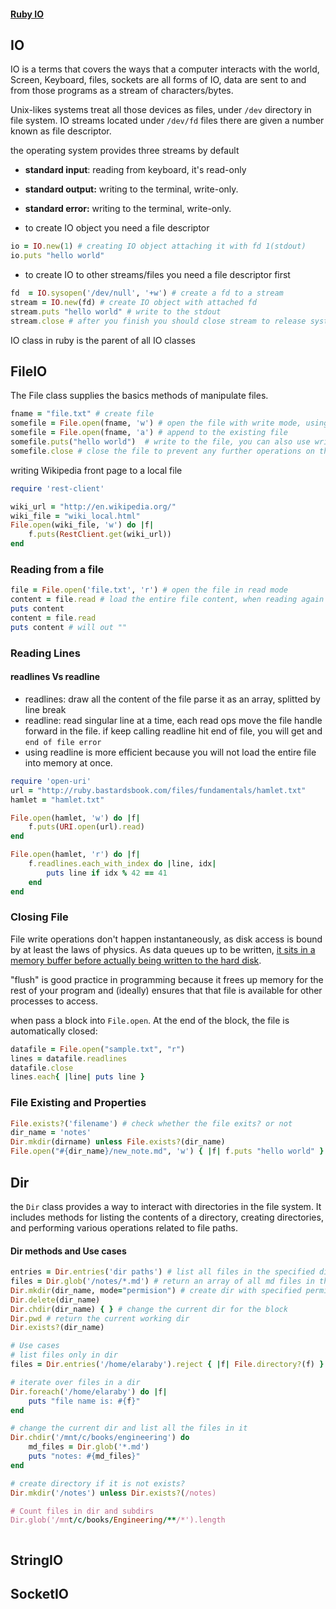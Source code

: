 #### [Ruby IO](https://thoughtbot.com/blog/io-in-ruby)  

## IO 

IO is a terms that covers the ways that a computer interacts with the world, Screen, Keyboard, files, sockets are all forms of IO, data are sent to and from those programs as a stream of characters/bytes. 

Unix-likes systems treat all those devices as files, under `/dev` directory in file system. 
IO streams located under `/dev/fd` files there are given a number known as file descriptor. 

the operating system provides three streams by default  
- **standard input**:  reading from keyboard, it's read-only 
- **standard output:** writing to the terminal, write-only.
- **standard error:**  writing to the terminal, write-only.  

- to create IO object you need a file descriptor 
```ruby 
io = IO.new(1) # creating IO object attaching it with fd 1(stdout) 
io.puts "hello world"

```
- to create IO to other streams/files you need a file descriptor first 
```ruby 
fd  = IO.sysopen('/dev/null', '+w') # create a fd to a stream 
stream = IO.new(fd) # create IO object with attached fd 
stream.puts "hello world" # write to the stdout 
stream.close # after you finish you should close stream to release system resources 

```


IO class in ruby is the parent of all IO classes 
## FileIO

The File class supplies the basics methods of manipulate files. 

```ruby 
fname = "file.txt" # create file
somefile = File.open(fname, 'w') # open the file with write mode, using w on an existing file will erase the content, to append on the file, use "a" as the second arg
somefile = File.open(fname, 'a') # append to the existing file
somefile.puts("hello world")  # write to the file, you can also use write which does not include newline at the end 
somefile.close # close the file to prevent any further operations on the file.

```

writing Wikipedia front page to a local file  
```ruby 
require 'rest-client' 

wiki_url = "http://en.wikipedia.org/" 
wiki_file = "wiki_local.html" 
File.open(wiki_file, 'w') do |f| 
	f.puts(RestClient.get(wiki_url))
end 

```

### Reading from a file 
```ruby 
file = File.open('file.txt', 'r') # open the file in read mode 
content = file.read # load the entire file content, when reading again on the same it will starts from where the previous read ends 
puts content 
content = file.read 
puts content # will out "" 
```

### Reading Lines 
#### readlines Vs readline  
- readlines: draw all the content of the file parse it as an array, splitted by line break 
- readline: read singular line at a time, each read ops move the file handle forward in the file. if keep calling readline hit end of file, you will get and `end of file error` 
- using readline is more efficient because you will not load the entire file into memory at once. 
```ruby 
require 'open-uri'
url = "http://ruby.bastardsbook.com/files/fundamentals/hamlet.txt"
hamlet = "hamlet.txt"

File.open(hamlet, 'w') do |f|
    f.puts(URI.open(url).read)
end

File.open(hamlet, 'r') do |f|
    f.readlines.each_with_index do |line, idx|
        puts line if idx % 42 == 41
    end
end

```
### Closing File 
File write operations don't happen instantaneously, as disk access is bound by at least the laws of physics. As data queues up to be written, [it sits in a memory buffer before actually being written to the hard disk](http://en.wikipedia.org/wiki/Disk_buffer "Disk buffer - Wikipedia, the free encyclopedia").  

"flush" is good practice in programming because it frees up memory for the rest of your program and (ideally) ensures that that file is available for other processes to access.  

when  pass a block into `File.open`. At the end of the block, the file is automatically closed:

```ruby  
datafile = File.open("sample.txt", "r")
lines = datafile.readlines         
datafile.close
lines.each{ |line| puts line }    
```

### File Existing and Properties 

```ruby 
File.exists?('filename') # check whether the file exits? or not 
dir_name = 'notes' 
Dir.mkdir(dirname) unless File.exists?(dir_name) 
File.open("#{dir_name}/new_note.md", 'w') { |f| f.puts "hello world" }
```

## Dir 
the `Dir` class provides a way to interact with directories in the file system. It includes methods for listing the contents of a directory, creating directories, and performing various operations related to file paths.

#### Dir methods and Use cases
```ruby  
entries = Dir.entries('dir paths') # list all files in the specified dir 
files = Dir.glob('/notes/*.md') # return an array of all md files in the dir 
Dir.mkdir(dir_name, mode="permision") # create dir with specified permision 
Dir.delete(dir_name) 
Dir.chdir(dir_name) { } # change the current dir for the block 
Dir.pwd # return the current working dir 
Dir.exists?(dir_name) 

# Use cases 
# list files only in dir 
files = Dir.entries('/home/elaraby').reject { |f| File.directory?(f) } 

# iterate over files in a dir 
Dir.foreach('/home/elaraby') do |f| 
	puts "file name is: #{f}" 
end 

# change the current dir and list all the files in it 
Dir.chdir('/mnt/c/books/engineering') do 
	md_files = Dir.glob('*.md') 
	puts "notes: #{md_files}"
end 

# create directory if it is not exists? 
Dir.mkdir('/notes') unless Dir.exists?(/notes) 

# Count files in dir and subdirs 
Dir.glob('/mnt/c/books/Engineering/**/*').length



```
## StringIO 
## SocketIO  


